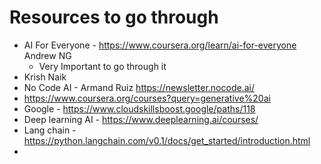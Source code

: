 # Resources to go through
* AI For Everyone - https://www.coursera.org/learn/ai-for-everyone Andrew NG
  * Very Important to go through it
* Krish Naik
* No Code AI - Armand Ruiz https://newsletter.nocode.ai/
* https://www.coursera.org/courses?query=generative%20ai
* Google - https://www.cloudskillsboost.google/paths/118
* Deep learning AI - https://www.deeplearning.ai/courses/
* Lang chain  - https://python.langchain.com/v0.1/docs/get_started/introduction.html
* 
